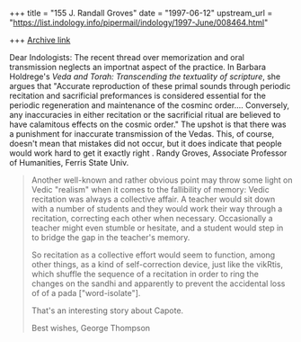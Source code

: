 +++
title = "155 J. Randall Groves"
date = "1997-06-12"
upstream_url = "https://list.indology.info/pipermail/indology/1997-June/008464.html"

+++
[Archive link](https://list.indology.info/pipermail/indology/1997-June/008464.html)


Dear Indologists: The recent thread over memorization and oral
transmission neglects an importnat aspect of the practice. In Barbara
Holdrege's _Veda and Torah: Transcending the textuality of scripture_,
she argues that "Accurate reproduction of these primal sounds through
periodic recitation and sacrificial preformances is considered essential
for the periodic regeneration and maintenance of the cosminc order....
Conversely, any inaccuracies in either recitation or the sacrificial
ritual are believed to have calamitous effects on the cosmic order."
The upshot is that there was a punishment for inaccurate transmission
of the Vedas. This, of course, doesn't mean that mistakes did not occur,
but it does indicate that people would work hard to get it exactly right
. Randy Groves, Associate Professor of Humanities, Ferris State Univ.




>>
>
>Another well-known and rather obvious point may throw some light on Vedic
>"realism" when it comes to the fallibility of memory: Vedic recitation was
>always a collective affair. A teacher would sit down with a number of
>students and they would work their way through a recitation, correcting
>each other when necessary. Occasionally a teacher might even stumble or
>hesitate, and a student would step in to bridge the gap in the teacher's
>memory.
>
>So recitation as a collective effort would seem to function, among other
>things, as a kind of self-correction device, just like the vikRtis, which
>shuffle the sequence of a recitation in order to ring the changes on the
>sandhi and apparently to prevent the accidental loss of of a pada
>["word-isolate"].
>
>That's an interesting story about Capote.
>
>Best wishes,
>George Thompson
>
>
>




